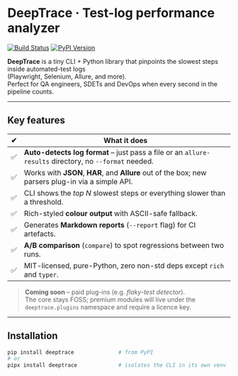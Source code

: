 # DeepTrace · Test-log performance analyzer

[![Build Status](https://img.shields.io/github/actions/workflow/status/TyrannicalAmbition/deeptrace/ci.yml?branch=main)](https://github.com/TyrannicalAmbition/deeptrace/actions)
[![PyPI Version](https://img.shields.io/pypi/v/deeptrace)](https://pypi.org/project/deeptrace/)

**DeepTrace** is a tiny CLI + Python library that pinpoints the slowest steps inside automated-test logs  
(Playwright, Selenium, Allure, and more).  
Perfect for QA engineers, SDETs and DevOps when every second in the pipeline counts.

---

## Key features

| ✔ | What it does                                                                                           |
|---|--------------------------------------------------------------------------------------------------------|
| ✅ | **Auto-detects log format** – just pass a file or an `allure-results` directory, no `--format` needed. |
| ✅ | Works with **JSON**, **HAR**, and **Allure** out of the box; new parsers plug-in via a simple API.     |
| ✅ | CLI shows the *top N* slowest steps or everything slower than a threshold.                             |
| ✅ | Rich-styled **colour output** with ASCII-safe fallback.                                                |
| ✅ | Generates **Markdown reports** (`--report` flag) for CI artefacts.                                     |
| ✅ | **A/B comparison** (`compare`) to spot regressions between two runs.                                   |
| ✅ | MIT-licensed, pure-Python, zero non-std deps except `rich` and `typer`.                                |

> **Coming soon** – paid plug-ins (e.g. *flaky-test detector*).  
> The core stays FOSS; premium modules will live under the `deeptrace.plugins` namespace and require a licence key.

---

## Installation

```bash
pip install deeptrace              # from PyPI
# or
pipx install deeptrace             # isolates the CLI in its own venv
